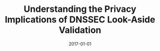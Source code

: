 ---
title: "Understanding the Privacy Implications of DNSSEC Look-Aside Validation"
collection: publications
permalink: /publication/2017-01-01-Understanding-the-Privacy-Implications-of-DNSSEC-Look-Aside-Validation
date: 2017-01-01
venue: 'In the proceedings of IEEE Symposium on Privacy-Aware Computing, PAC 2017, Washington, DC, USA, August 1-4, 2017'
paperurl: 'https://doi.ieeecomputersociety.org/10.1109/PAC.2017.38'
citation: ' David Mohaisen,  Zhongshu Gu,  Kui Ren,  Laurent Njilla,  Charles Kamhoua,  DaeHun Nyang, &quot;Understanding the Privacy Implications of DNSSEC Look-Aside Validation.&quot; In the proceedings of IEEE Symposium on Privacy-Aware Computing, PAC 2017, Washington, DC, USA, August 1-4, 2017, 2017.'
---
